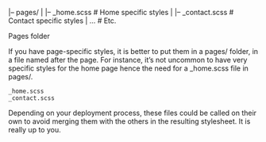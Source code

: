 |– pages/
|   |– _home.scss         # Home specific styles
|   |– _contact.scss      # Contact specific styles
|   …                     # Etc.



Pages folder

If you have page-specific styles, it is better to put them in a pages/ folder, in a file named after the page. For instance, it’s not uncommon to have very specific styles for the home page hence the need for a _home.scss file in pages/.

    _home.scss
    _contact.scss

Depending on your deployment process, these files could be called on their own to avoid merging them with the others in the resulting stylesheet. It is really up to you.
